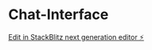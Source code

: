 # Chat-Interface

[Edit in StackBlitz next generation editor ⚡️](https://stackblitz.com/~/github.com/Joaobneto1/Chat-Interface)